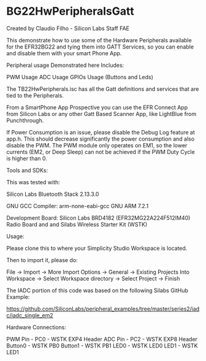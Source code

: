 # BG22HwPeripheralsGatt
Created by Claudio Filho - Silicon Labs Staff FAE

This demonstrate how to use some of the Hardware Peripherals available for the EFR32BG22 and tying them into GATT Services, so you can enable and disable them with your smart Phone App.

Peripheral usage Demonstrated here Includes:

PWM Usage
ADC Usage
GPIOs Usage (Buttons and Leds)

The TB22HwPeripherals.isc has all the Gatt definitions and services that are tied to the Peripherals.

From a SmartPhone App Prospective you can use the EFR Connect App from Silicon Labs or any other Gatt Based Scanner App, like LightBlue from Punchthrough.

If Power Consumption is an issue, please disable the Debug Log feature at app.h. This should decrease significantly the power consumption and also disable the PWM. The PWM module only operates on EM1, so the lower currents (EM2, or Deep Sleep) can not be achieved if the PWM Duty Cycle is higher than 0.


Tools and SDKs:

This was tested with:

Silicon Labs Bluetooth Stack 2.13.3.0

GNU GCC Compiler: arm-none-eabi-gcc GNU ARM 7.2.1

Development Board: Silicon Labs BRD4182 (EFR32MG22A224F512IM40) Radio Board and  and Silabs Wireless Starter Kit (WSTK)

Usage:

Please clone this to where your Simplicity Studio Workspace is located.

Then to import it, please do:

File -> Import -> More Import Options -> General -> Existing Projects Into Workspace -> Select Workspace directory -> Select Project -> Finish


The IADC portion of this code was based on the following Silabs GitHub Example:

https://github.com/SiliconLabs/peripheral_examples/tree/master/series2/iadc/iadc_single_em2

Hardware Connections:

PWM Pin - PC0 - WSTK EXP4 Header
ADC Pin - PC2 - WSTK EXP8 Header
Button0 - WSTK PB0
Button1 - WSTK PB1
LED0 - WSTK LED0
LED1 - WSTK LED1
